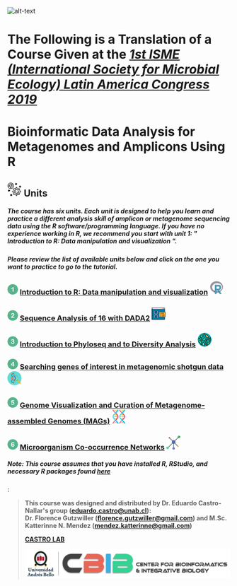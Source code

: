![alt-text](micronautas_4.png "Logo")

The Following is a Translation of a Course Given at the [*1st ISME (International Society for Microbial Ecology) Latin America Congress 2019*](https://isme-la2019.org)
==================================================================

Bioinformatic Data Analysis for Metagenomes and Amplicons Using R
========================================================================

![](bacteria2.png) Units
----------------------------------

##### The course has six units. Each unit is designed to help you learn and practice a different analysis skill of amplicon or metagenome sequencing data using the R software/programming language. If you have no experience working in R, we recommend you start with unit 1: " Introduction to R: Data manipulation and visualization ".

##### Please review the list of available units below and click on the one you want to practice to go to the tutorial.

### ![](one.png) [Introduction to R: Data manipulation and visualization](https://github.com/tyden46/newTrainings/blob/master/DataAnalysisForMetagenomesAndAmplicons/IntroductionToRDataManipulationAndVisualization.md) ![](r.png)

### ![](two.png) [Sequence Analysis of 16 with DADA2](https://github.com/tyden46/newTrainings/blob/master/DataAnalysisForMetagenomesAndAmplicons/An%C3%A1lisis%20de%20secuencias%20de%2016S%20con%20DADA2.md) ![](bioinformatics.png)

### ![](three.png) [Introduction to Phyloseq and to Diversity Analysis](https://github.com/tyden46/newTrainings/blob/master/DataAnalysisForMetagenomesAndAmplicons/Introducci%C3%B3n%20a%20phyloseq%20y%20a%20an%C3%A1lisis%20de%20diversidad.md) ![](bacteria.png)

### ![](four.png) [Searching genes of interest in metagenomic shotgun data](https://github.com/tyden46/newTrainings/blob/master/DataAnalysisForMetagenomesAndAmplicons/B%C3%BAsqueda%20de%20genes%20de%20inter%C3%A9s%20en%20datos%20de%20metagen%C3%B3mica%20shotgun.md) ![](gene_search.png)

### ![](five.png) [Genome Visualization and Curation of Metagenome-assembled Genomes (MAGs)](https://github.com/tyden46/newTrainings/blob/master/DataAnalysisForMetagenomesAndAmplicons/Introducci%C3%B3n%20a%20phyloseq%20y%20a%20an%C3%A1lisis%20de%20diversidad.md) ![](genome.png)

### ![](six.png) [Microorganism Co-occurrence Networks](https://github.com/tyden46/newTrainings/blob/master/DataAnalysisForMetagenomesAndAmplicons/Redes%20de%20co-ocurrencia%20de%20microorganismos.md) ![](network.png)

##### Note: This course assumes that you have installed R, RStudio, and necessary R packages found [here](http://www.castrolab.org/isme/Requerimientos_WorkshopISME.html)

:

> **This course was designed and distributed by Dr. Eduardo Castro-Nallar's group (eduardo.castro@unab.cl):  
> Dr. Florence Gutzwiller (florence.gutzwiller@gmail.com) and M.Sc. Katterinne N. Mendez (mendez.katterinne@gmail.com)**
> 
> **[CASTRO LAB](http://www.castrolab.org)**
> 
> ![](UNAB_CBIB_horizontal.png)
